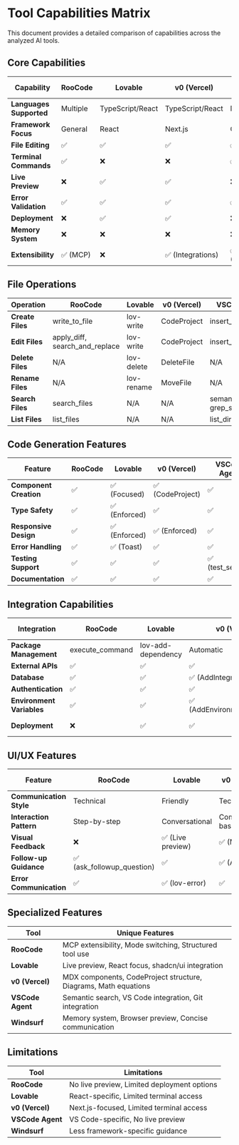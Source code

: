 # Tool Capabilities Matrix

This document provides a detailed comparison of capabilities across the analyzed AI tools.

## Core Capabilities

| Capability | RooCode | Lovable | v0 (Vercel) | VSCode Agent | Windsurf |
|------------|---------|---------|-------------|--------------|----------|
| **Languages Supported** | Multiple | TypeScript/React | TypeScript/React | Multiple | Multiple |
| **Framework Focus** | General | React | Next.js | General | General |
| **File Editing** | ✅ | ✅ | ✅ | ✅ | ✅ |
| **Terminal Commands** | ✅ | ❌ | ❌ | ✅ | ✅ |
| **Live Preview** | ❌ | ✅ | ✅ | ❌ | ✅ |
| **Error Validation** | ✅ | ✅ | ✅ | ✅ | ✅ |
| **Deployment** | ❌ | ✅ | ✅ | ❌ | ✅ |
| **Memory System** | ❌ | ❌ | ❌ | ❌ | ✅ |
| **Extensibility** | ✅ (MCP) | ❌ | ✅ (Integrations) | ✅ (Extensions) | ❌ |

## File Operations

| Operation | RooCode | Lovable | v0 (Vercel) | VSCode Agent | Windsurf |
|-----------|---------|---------|-------------|--------------|----------|
| **Create Files** | write_to_file | lov-write | CodeProject | insert_edit_into_file | write_to_file |
| **Edit Files** | apply_diff, search_and_replace | lov-write | CodeProject | insert_edit_into_file | edit_file |
| **Delete Files** | N/A | lov-delete | DeleteFile | N/A | N/A |
| **Rename Files** | N/A | lov-rename | MoveFile | N/A | N/A |
| **Search Files** | search_files | N/A | N/A | semantic_search, grep_search | grep_search, codebase_search |
| **List Files** | list_files | N/A | N/A | list_dir | list_dir |

## Code Generation Features

| Feature | RooCode | Lovable | v0 (Vercel) | VSCode Agent | Windsurf |
|---------|---------|---------|-------------|--------------|----------|
| **Component Creation** | ✅ | ✅ (Focused) | ✅ (CodeProject) | ✅ | ✅ |
| **Type Safety** | ✅ | ✅ (Enforced) | ✅ | ✅ | ✅ |
| **Responsive Design** | ✅ | ✅ (Enforced) | ✅ (Enforced) | ✅ | ✅ |
| **Error Handling** | ✅ | ✅ (Toast) | ✅ | ✅ | ✅ |
| **Testing Support** | ✅ | ✅ | ✅ | ✅ (test_search) | ✅ |
| **Documentation** | ✅ | ✅ | ✅ | ✅ | ✅ |

## Integration Capabilities

| Integration | RooCode | Lovable | v0 (Vercel) | VSCode Agent | Windsurf |
|-------------|---------|---------|-------------|--------------|----------|
| **Package Management** | execute_command | lov-add-dependency | Automatic | run_in_terminal | run_command |
| **External APIs** | ✅ | ✅ | ✅ | ✅ | ✅ |
| **Database** | ✅ | ✅ | ✅ (AddIntegration) | ✅ | ✅ |
| **Authentication** | ✅ | ✅ | ✅ | ✅ | ✅ |
| **Environment Variables** | ✅ | ✅ | ✅ (AddEnvironmentVariables) | ✅ | ✅ |
| **Deployment** | ❌ | ✅ | ✅ | ❌ | ✅ (deploy_web_app) |

## UI/UX Features

| Feature | RooCode | Lovable | v0 (Vercel) | VSCode Agent | Windsurf |
|---------|---------|---------|-------------|--------------|----------|
| **Communication Style** | Technical | Friendly | Technical | Impersonal | Concise |
| **Interaction Pattern** | Step-by-step | Conversational | Component-based | Tool-first | Concise |
| **Visual Feedback** | ❌ | ✅ (Live preview) | ✅ (MDX) | ❌ | ✅ (Browser preview) |
| **Follow-up Guidance** | ✅ (ask_followup_question) | ✅ | ✅ (Actions) | ❌ | ✅ (suggested_responses) |
| **Error Communication** | ✅ | ✅ (lov-error) | ✅ | ✅ | ✅ |

## Specialized Features

| Tool | Unique Features |
|------|----------------|
| **RooCode** | MCP extensibility, Mode switching, Structured tool use |
| **Lovable** | Live preview, React focus, shadcn/ui integration |
| **v0 (Vercel)** | MDX components, CodeProject structure, Diagrams, Math equations |
| **VSCode Agent** | Semantic search, VS Code integration, Git integration |
| **Windsurf** | Memory system, Browser preview, Concise communication |

## Limitations

| Tool | Limitations |
|------|------------|
| **RooCode** | No live preview, Limited deployment options |
| **Lovable** | React-specific, Limited terminal access |
| **v0 (Vercel)** | Next.js-focused, Limited terminal access |
| **VSCode Agent** | VS Code-specific, No live preview |
| **Windsurf** | Less framework-specific guidance |